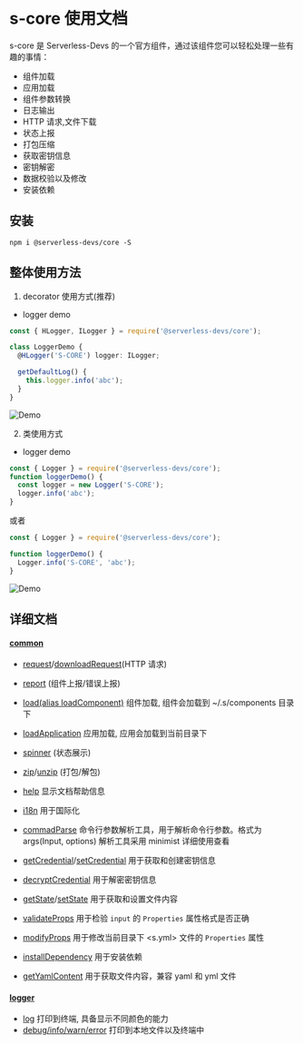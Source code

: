 # s-core 使用文档

s-core 是 Serverless-Devs 的一个官方组件，通过该组件您可以轻松处理一些有趣的事情：

- 组件加载
- 应用加载
- 组件参数转换
- 日志输出
- HTTP 请求,文件下载
- 状态上报
- 打包压缩
- 获取密钥信息
- 密钥解密
- 数据校验以及修改
- 安装依赖

## 安装

```
npm i @serverless-devs/core -S
```

## 整体使用方法

1. decorator 使用方式(推荐)

- logger demo

```typescript
const { HLogger, ILogger } = require('@serverless-devs/core');

class LoggerDemo {
  @HLogger('S-CORE') logger: ILogger;

  getDefaultLog() {
    this.logger.info('abc');
  }
}
```

![Demo](https://img.alicdn.com/imgextra/i4/O1CN01rMXgGM1wJx7iIBckd_!!6000000006288-1-tps-1215-142.gif)

2. 类使用方式

- logger demo

```typescript
const { Logger } = require('@serverless-devs/core');
function loggerDemo() {
  const logger = new Logger('S-CORE');
  logger.info('abc');
}
```

或者

```typescript
const { Logger } = require('@serverless-devs/core');

function loggerDemo() {
  Logger.info('S-CORE', 'abc');
}
```

![Demo](https://img.alicdn.com/imgextra/i4/O1CN01rMXgGM1wJx7iIBckd_!!6000000006288-1-tps-1215-142.gif)

## 详细文档

#### [common](https://github.com/Serverless-Devs/s-core/blob/develop/packages/core/docs/common.md)

- [request](https://github.com/Serverless-Devs/s-core/blob/develop/packages/core/docs/common.md#request)/[downloadRequest](https://github.com/Serverless-Devs/s-core/blob/develop/packages/core/docs/common.md#downloadrequest)(HTTP 请求)
- [report](https://github.com/Serverless-Devs/s-core/blob/develop/packages/core/docs/common.md#report) (组件上报/错误上报)
- [load(alias loadComponent)](https://github.com/Serverless-Devs/s-core/blob/develop/packages/core/docs/common.md#loadComponent) 组件加载, 组件会加载到 ~/.s/components 目录下
- [loadApplication](https://github.com/Serverless-Devs/s-core/blob/develop/packages/core/docs/common.md#loadApplication) 应用加载, 应用会加载到当前目录下
- [spinner](https://github.com/Serverless-Devs/s-core/blob/develop/packages/core/docs/common.md#spinner) (状态展示)
- [zip](https://github.com/Serverless-Devs/s-core/blob/develop/packages/core/docs/common.md#zip)/[unzip](https://github.com/Serverless-Devs/s-core/blob/develop/packages/core/docs/common.md#unzip) (打包/解包)
- [help](https://github.com/Serverless-Devs/s-core/blob/develop/packages/core/docs/common.md#help) 显示文档帮助信息
- [i18n](https://github.com/Serverless-Devs/s-core/blob/develop/packages/core/docs/common.md#i18n) 用于国际化
- [commadParse](https://github.com/Serverless-Devs/s-core/blob/develop/packages/core/docs/common.md#commandparse) 命令行参数解析工具，用于解析命令行参数。格式为 args(Input, options) 解析工具采用 minimist 详细使用查看

- [getCredential](https://github.com/Serverless-Devs/s-core/blob/develop/packages/core/docs/common.md#getCredential)/[setCredential](https://github.com/Serverless-Devs/s-core/blob/develop/packages/core/docs/common.md#setCredential) 用于获取和创建密钥信息

- [decryptCredential](https://github.com/Serverless-Devs/s-core/blob/develop/packages/core/docs/common.md#decryptCredential) 用于解密密钥信息

- [getState](https://github.com/Serverless-Devs/s-core/blob/develop/packages/core/docs/common.md#getState)/[setState](https://github.com/Serverless-Devs/s-core/blob/develop/packages/core/docs/common.md#setState) 用于获取和设置文件内容

- [validateProps](https://github.com/Serverless-Devs/s-core/blob/develop/packages/core/docs/common.md#validateProps) 用于检验 `input` 的 `Properties` 属性格式是否正确

- [modifyProps](https://github.com/Serverless-Devs/s-core/blob/develop/packages/core/docs/common.md#modifyProps) 用于修改当前目录下 <s.yml> 文件的 `Properties` 属性

- [installDependency](https://github.com/Serverless-Devs/s-core/blob/develop/packages/core/docs/common.md#installDependency) 用于安装依赖

- [getYamlContent](https://github.com/Serverless-Devs/s-core/blob/develop/packages/core/docs/common.md#getYamlContent) 用于获取文件内容，兼容 yaml 和 yml 文件

#### [logger](https://github.com/Serverless-Devs/s-core/blob/develop/packages/core/docs/logger.md)

- [log](https://github.com/Serverless-Devs/s-core/blob/develop/packages/core/docs/logger.md#log) 打印到终端, 具备显示不同颜色的能力
- [debug/info/warn/error](https://github.com/Serverless-Devs/s-core/blob/develop/packages/core/docs/logger.md#levels) 打印到本地文件以及终端中
